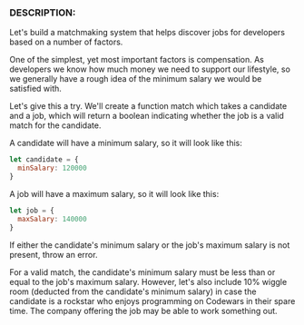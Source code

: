 ### DESCRIPTION:

Let's build a matchmaking system that helps discover jobs for developers based on a number of factors.

One of the simplest, yet most important factors is compensation. As developers we know how much money we need to support our lifestyle, so we generally have a rough idea of the minimum salary we would be satisfied with.

Let's give this a try. We'll create a function match which takes a candidate and a job, which will return a boolean indicating whether the job is a valid match for the candidate.

A candidate will have a minimum salary, so it will look like this:

```js
let candidate = {
  minSalary: 120000
}
```

A job will have a maximum salary, so it will look like this:

```js
let job = {
  maxSalary: 140000
}
```

If either the candidate's minimum salary or the job's maximum salary is not present, throw an error.

For a valid match, the candidate's minimum salary must be less than or equal to the job's maximum salary. However, let's also include 10% wiggle room (deducted from the candidate's minimum salary) in case the candidate is a rockstar who enjoys programming on Codewars in their spare time. The company offering the job may be able to work something out.

